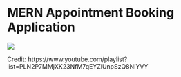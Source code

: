 <h1>MERN Appointment Booking Application</h1>
<img src="https://github.com/arkdevelop/mern-appointment-booking/actions/workflows/node.js.yml/badge.svg">


<p>Credit: https://www.youtube.com/playlist?list=PLN2P7MMjXK23NfM7qEYZlUnpSzQ8NIYVY</p>